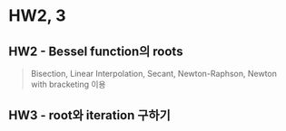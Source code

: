 # HW2, 3

## HW2 - Bessel function의 roots
> Bisection, Linear Interpolation, Secant, Newton-Raphson, Newton with bracketing 이용  


## HW3 - root와 iteration 구하기

